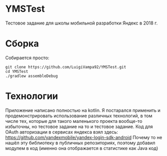 # YMSTest
Тестовое задание для школы мобильной разработки Яндекс в 2018 г. 

# Сборка
Собирается просто:
```
git clone https://github.com/LuigiVampa92/YMSTest.git
cd YMSTest
./gradlew assembleDebug
```

# Технологии

Приложение написано полностью на kotlin. Я постарался применить и продемонстрировать использование различных технологий, в том числе тех, которые для такого маленького проекта вообще-то избыточны, но тестовое задание на то и тестовое задание.
Код для OAuth авторизации в сервисах яндекса взял здесь: https://github.com/yandexmobile/yandex-login-sdk-android
Почему то не нашёл эту библиотеку в публичных репозиториях, поэтому добавил модулем в код (именно она отображается в статистике как Java код)

